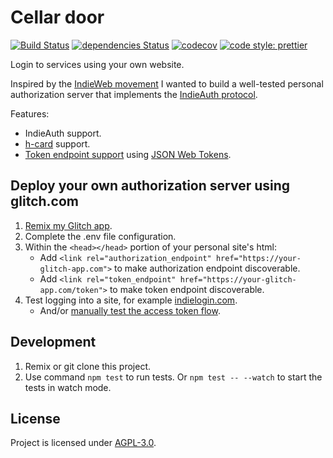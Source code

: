 # Cellar door

[![Build Status](https://travis-ci.org/nilsnh/cellar-door.svg?branch=master)](https://travis-ci.org/nilsnh/cellar-door) [![dependencies Status](https://david-dm.org/nilsnh/cellar-door/status.svg)](https://david-dm.org/nilsnh/cellar-door) [![codecov](https://codecov.io/gh/nilsnh/cellar-door/branch/master/graph/badge.svg)](https://codecov.io/gh/nilsnh/cellar-door)
[![code style: prettier](https://img.shields.io/badge/code_style-prettier-ff69b4.svg?style=flat-square)](https://github.com/prettier/prettier)

Login to services using your own website.

Inspired by the [IndieWeb movement](https://indieweb.org) I wanted to build a well-tested personal authorization server that implements the [IndieAuth protocol](https://indieweb.org/IndieAuth).

Features:

- IndieAuth support.
- [h-card](https://indieweb.org/h-card) support.
- [Token endpoint support](https://indieweb.org/token-endpoint) using [JSON Web Tokens](https://jwt.io).

## Deploy your own authorization server using glitch.com

1.  [Remix my Glitch app](https://bit.ly/2zvqIvo).
2.  Complete the .env file configuration.
3.  Within the `<head></head>` portion of your personal site's html:
    - Add `<link rel="authorization_endpoint" href="https://your-glitch-app.com">` to make authorization endpoint discoverable.
    - Add `<link rel="token_endpoint" href="https://your-glitch-app.com/token">` to make token endpoint discoverable.
4.  Test logging into a site, for example [indielogin.com](https://indielogin.com).
    - And/or [manually test the access token flow](https://indieweb.org/obtaining-an-access-token#Manually_obtaining_your_access_token).

## Development

1.  Remix or git clone this project.
2.  Use command `npm test` to run tests. Or `npm test -- --watch` to start the tests in watch mode.

## License

Project is licensed under [AGPL-3.0](/license.md).
